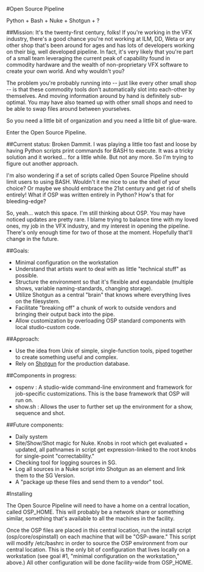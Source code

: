 #Open Source Pipeline

Python + Bash + Nuke + Shotgun + ?

##Mission: 
It's the twenty-first century, folks! If you're working in the VFX industry, there's a good chance you're not working at ILM, DD, Weta or any other shop that's been around for ages and has lots of developers working on their big, well developed pipeline. In fact, it's very likely that you're part of a small team leveraging the current peak of capability found in commodity hardware and the wealth of non-proprietary VFX software to create your own world. And why wouldn't you? 

The problem you're probably running into -- just like every other small shop -- is that these commodity tools don't automatically slot into each-other by themselves. And moving information around by hand is definitely sub-optimal. You may have also teamed up with other small shops and need to be able to swap files around between yourselves.

So you need a little bit of organization and you need a little bit of glue-ware. 

Enter the Open Source Pipeline.

##Current status: Broken
Dammit. I was playing a little too fast and loose by having Python scripts print commands for BASH to execute. It was a tricky solution and it worked... for a little while. But not any more. So I'm trying to figure out another approach.

I'm also wondering if a set of scripts called Open Source Pipeline should limit users to using BASH. Wouldn't it me nice to use the shell of your choice? Or maybe we should embrace the 21st century and get rid of shells entirely! What if OSP was written entirely in Python? How's that for bleeding-edge?

So, yeah... watch this space. I'm still thinking about OSP. You may have noticed updates are pretty rare. I blame trying to balance time with my loved ones, my job in the VFX industry, and my interest in opening the pipeline. There's only enough time for two of those at the moment. Hopefully that'll change in the future.

##Goals:
+ Minimal configuration on the workstation
+ Understand that artists want to deal with as little "technical stuff" as possible. 
+ Structure the environment so that it's flexible and expandable (multiple shows, variable naming-standards, changing storage).
+ Utilize Shotgun as a central "brain" that knows where everything lives on the filesystem. 
+ Facilitate "breaking off" a chunk of work to outside vendors and bringing their output back into the pipe. 
+ Allow customization by overloading OSP standard components with local studio-custom code. 

##Approach: 
+ Use the idea from Unix of simple, single-function tools, piped together to create something useful and complex.
+ Rely on [Shotgun](http://www.shotgunsoftware.com/) for the production database.

##Components in progress:
+ ospenv : A studio-wide command-line environment and framework for job-specific customizations. This is the base framework that OSP will run on. 
+ show.sh : Allows the user to further set up the environment for a show, sequence and shot.

##Future components:
+ Daily system
+ Site/Show/Shot magic for Nuke. Knobs in root which get evaluated + updated, all pathnames in script get expression-linked to the root knobs for single-point "correctability."
+ Checking  tool for logging sources in SG.
+ Log all sources in a Nuke script into Shotgun as an element and link them to the SG Version.
+ A "package up these files and send them to a vendor" tool.

#Installing

The Open Source Pipeline will need to have a home on a central location, called OSP_HOME. This will probably be a network share or something similar, something that's available to all the machines in the facility. 

Once the OSP files are placed in this central location, run the install script (osp/core/ospinstall) on each machine that will be "OSP-aware." This script will modify /etc/bashrc in order to source the OSP environment from our central location. This is the only bit of configuration that lives locally on a workstation (see goal #1, "minimal configuration on the workstation," above.) All other configuration will be done facility-wide from OSP_HOME.
